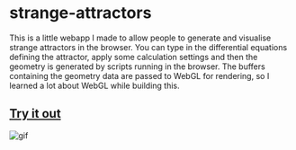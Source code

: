 # strange-attractors

This is a little webapp I made to allow people to generate and visualise strange attractors in the browser. You can type in the differential equations defining the attractor, apply some calculation settings and then the geometry is generated by scripts running in the browser. The buffers containing the geometry data are passed to WebGL for rendering, so I learned a lot about WebGL while building this.

## [Try it out](https://codepen.io/oscarsaharoy/full/vYmoqpB)

![gif](https://github.com/OscarSaharoy/strange-attractors/blob/main/demo.gif)
